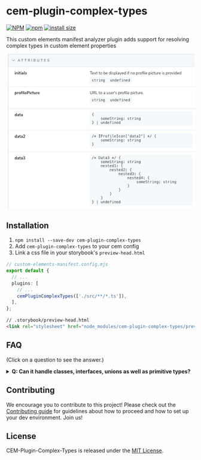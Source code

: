 # cem-plugin-complex-types

[![NPM](https://img.shields.io/npm/l/cem-plugin-complex-types)](https://github.com/jls-digital/cem-plugin-complex-types/blob/main/LICENSE)
[![npm](https://img.shields.io/npm/v/cem-plugin-complex-types)](https://www.npmjs.com/package/cem-plugin-complex-types)
[![install size](https://packagephobia.com/badge?p=cem-plugin-complex-types)](https://packagephobia.com/result?p=cem-plugin-complex-types)

This custom elements manifest analyzer plugin adds support for resolving complex types in custom element properties

![Screenshot of Addon](./docs/screenshot_1.png)

## Installation

1. `npm install --save-dev cem-plugin-complex-types`
2. Add `cem-plugin-complex-types` to your cem config
3. Link a css file in your storybook's `preview-head.html`

```ts
// custom-elements-manifest.config.mjs
export default {
  // ...
  plugins: [
    // ...
    cemPluginComplexTypes(['./src/**/*.ts']),
  ],
};
```

```html
// .storybook/preview-head.html
<link rel="stylesheet" href="node_modules/cem-plugin-complex-types/preview-head-fix.css" />
```

## FAQ

(Click on a question to see the answer.)

<details>
<summary><b>Q: Can it handle classes, interfaces, unions as well as primitive types?</b></summary>

A: Yes, the plugin should be able to handle all of these types. It will resolve the type
to its source code and display it in the Storybook addon panel. If the type is a class or interface, it will show the properties and methods of that type. If it's a union type, it will show all possible types in the union.
</details>

## Contributing

We encourage you to contribute to this project! Please check out the
[Contributing guide](CONTRIBUTING.md) for guidelines about how to proceed and
how to set up your dev environment. Join us!

## License

CEM-Plugin-Complex-Types is released under the [MIT License](LICENSE).
